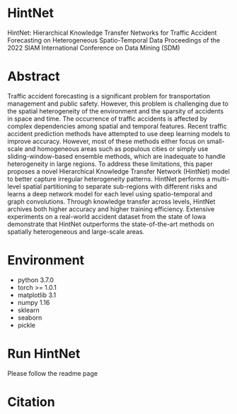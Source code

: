 # HintNet
HintNet: Hierarchical Knowledge Transfer Networks for Traffic Accident Forecasting on Heterogeneous Spatio-Temporal Data
Proceedings of the 2022 SIAM International Conference on Data Mining (SDM)

# Abstract
Traffic accident forecasting is a significant problem for transportation management and public safety. However, this problem is challenging due to the spatial heterogeneity of the environment and the sparsity of accidents in space and time. The occurrence of traffic accidents is affected by complex dependencies among spatial and temporal features. Recent traffic accident prediction methods have attempted to use deep learning models to improve accuracy. However, most of these methods either focus on small-scale and homogeneous areas such as populous cities or simply use sliding-window-based ensemble methods, which are inadequate to handle heterogeneity in large regions. To address these limitations, this paper proposes a novel Hierarchical Knowledge Transfer Network (HintNet) model to better capture irregular heterogeneity patterns. HintNet performs a multi-level spatial partitioning to separate sub-regions with different risks and learns a deep network model for each level using spatio-temporal and graph convolutions. Through knowledge transfer across levels, HintNet archives both higher accuracy and higher training efficiency. Extensive experiments on a real-world accident dataset from the state of Iowa demonstrate that HintNet outperforms the state-of-the-art methods on spatially heterogeneous and large-scale areas.

# Environment
- python 3.7.0
- torch >= 1.0.1
- matplotlib 3.1
- numpy 1.16
- sklearn
- seaborn
- pickle


# Run HintNet
Please follow the readme page

# Citation
